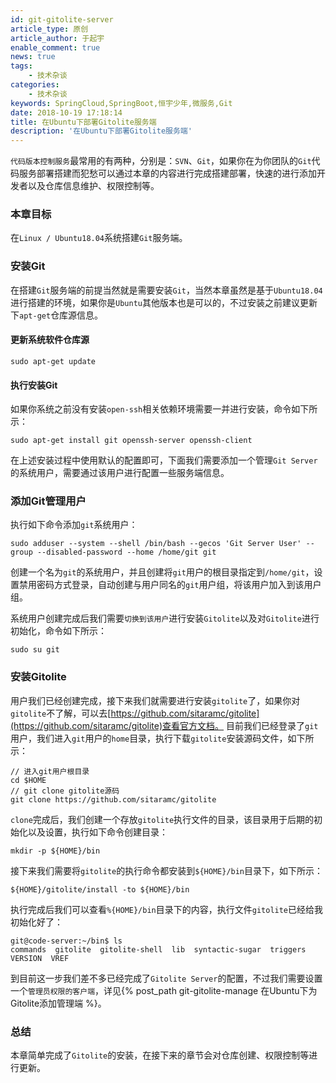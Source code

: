 ```yaml
---
id: git-gitolite-server
article_type: 原创
article_author: 于起宇
enable_comment: true
news: true
tags: 
    - 技术杂谈
categories: 
    - 技术杂谈
keywords: SpringCloud,SpringBoot,恒宇少年,微服务,Git
date: 2018-10-19 17:18:14
title: 在Ubuntu下部署Gitolite服务端
description: '在Ubuntu下部署Gitolite服务端'
---
```

`代码版本控制服务`最常用的有两种，分别是：`SVN`、`Git`，如果你在为你团队的`Git`代码服务部署搭建而犯愁可以通过本章的内容进行完成搭建部署，快速的进行添加开发者以及仓库信息维护、权限控制等。
<!--more-->
### 本章目标
在`Linux / Ubuntu18.04`系统搭建`Git`服务端。
### 安装Git
在搭建`Git`服务端的前提当然就是需要安装`Git`，当然本章虽然是基于`Ubuntu18.04`进行搭建的环境，如果你是`Ubuntu`其他版本也是可以的，不过安装之前建议更新下`apt-get`仓库源信息。
#### 更新系统软件仓库源
```
sudo apt-get update
```
#### 执行安装Git
如果你系统之前没有安装`open-ssh`相关依赖环境需要一并进行安装，命令如下所示： 
```
sudo apt-get install git openssh-server openssh-client
```
在上述安装过程中使用默认的配置即可，下面我们需要添加一个管理`Git Server`的系统用户，需要通过该用户进行配置一些服务端信息。
### 添加Git管理用户
执行如下命令添加`git`系统用户：
```
sudo adduser --system --shell /bin/bash --gecos 'Git Server User' --group --disabled-password --home /home/git git
```
创建一个名为`git`的系统用户，并且创建将`git`用户的根目录指定到`/home/git`，设置禁用密码方式登录，自动创建与用户同名的`git`用户组，将该用户加入到该用户组。

系统用户创建完成后我们需要`切换到该用户`进行安装`Gitolite`以及对`Gitolite`进行初始化，命令如下所示：
```
sudo su git
```
### 安装Gitolite
用户我们已经创建完成，接下来我们就需要进行安装`gitolite`了，如果你对`gitolite`不了解，可以去[https://github.com/sitaramc/gitolite](https://github.com/sitaramc/gitolite)查看官方文档。
目前我们已经登录了`git`用户，我们进入`git`用户的`home`目录，执行下载`gitolite`安装源码文件，如下所示：
```
// 进入git用户根目录
cd $HOME
// git clone gitolite源码
git clone https://github.com/sitaramc/gitolite
```
`clone`完成后，我们创建一个存放`gitolite`执行文件的目录，该目录用于后期的初始化以及设置，执行如下命令创建目录：
```
mkdir -p ${HOME}/bin
```
接下来我们需要将`gitolite`的执行命令都安装到`${HOME}/bin`目录下，如下所示：
```
${HOME}/gitolite/install -to ${HOME}/bin
```
执行完成后我们可以查看`%{HOME}/bin`目录下的内容，执行文件`gitolite`已经给我初始化好了：
```
git@code-server:~/bin$ ls
commands  gitolite  gitolite-shell  lib  syntactic-sugar  triggers  VERSION  VREF
```
到目前这一步我们差不多已经完成了`Gitolite Server`的配置，不过我们需要设置一个`管理员权限的客户端`，详见{% post_path git-gitolite-manage 在Ubuntu下为Gitolite添加管理端 %}。
### 总结
本章简单完成了`Gitolite`的安装，在接下来的章节会对仓库创建、权限控制等进行更新。